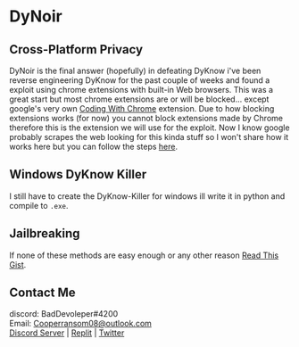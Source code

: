 # DyNoir

## Cross-Platform Privacy
DyNoir is the final answer (hopefully) in defeating DyKnow i've been reverse engineering DyKnow for the past couple of weeks and found a exploit using chrome extensions with built-in Web browsers. This was a great start but most chrome extensions are or will be blocked... except google's very own [Coding With Chrome](https://chrome.google.com/webstore/detail/coding-with-chrome/becloognjehhioodmnimnehjcibkloed?hl=en-US) extension. Due to how blocking extensions works (for now) you cannot block extensions made by Chrome therefore this is the extension we will use for the exploit. Now I know google probably scrapes the web looking for this kinda stuff so I won't share how it works here but you can follow the steps [here](https://github.com/itzCozi/DyNoir/wiki/How-to-use-DyNoir).

## Windows DyKnow Killer
I still have to create the DyKnow-Killer for windows ill write it in python and compile to `.exe`.

## Jailbreaking
If none of these methods are easy enough or any other reason [Read This Gist](https://gist.github.com/itzCozi/6a3a0fd9f8b2786f38109e6b011bf24b).


Contact Me
---------------------------------
discord: BadDevoleper#4200                                                                                                                                             
Email: Cooperransom08@outlook.com  
[Discord Server](https://discord.gg/xGnQQGxwq2)  | 
[Replit](https://replit.com/@cozi08) | 
[Twitter](https://twitter.com/ransom_cooper)
